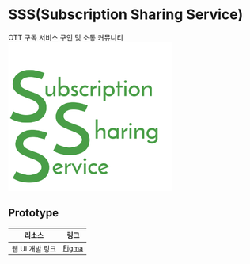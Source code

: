# SSS(Subscription Sharing Service)
OTT 구독 서비스 구인 및 소통 커뮤니티  
<img src="/logo.png" width="330" height="300">

## Prototype

| 리소스          | 링크                                                                         |
| --------------- | --------------------------------------------------------------------------- |
| 웹 UI 개발 링크 | [Figma](https://www.figma.com/file/Ab5Pf4Ydn50IYhvOC7NvZW/SSS?node-id=0%3A1) |